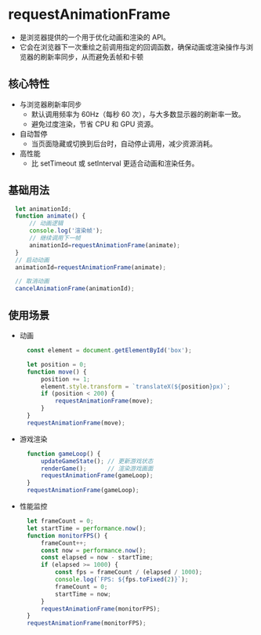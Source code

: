 # requestAnimationFrame
- 是浏览器提供的一个用于优化动画和渲染的 API。
- 它会在浏览器下一次重绘之前调用指定的回调函数，确保动画或渲染操作与浏览器的刷新率同步，从而避免丢帧和卡顿

## 核心特性
* 与浏览器刷新率同步
  - 默认调用频率为 60Hz（每秒 60 次），与大多数显示器的刷新率一致。
  - 避免过度渲染，节省 CPU 和 GPU 资源。
* 自动暂停
  - 当页面隐藏或切换到后台时，自动停止调用，减少资源消耗。
* 高性能
  - 比 setTimeout 或 setInterval 更适合动画和渲染任务。

## 基础用法
  ```js
    let animationId;
    function animate() {
        // 动画逻辑
        console.log('渲染帧');
        // 继续调用下一帧
        animationId=requestAnimationFrame(animate);
    }
    // 启动动画
    animationId=requestAnimationFrame(animate);

    // 取消动画
    cancelAnimationFrame(animationId);
  ```

## 使用场景
* 动画
  ```js
    const element = document.getElementById('box');

    let position = 0;
    function move() {
        position += 1;
        element.style.transform = `translateX(${position}px)`;
        if (position < 200) {
            requestAnimationFrame(move);
        }
    }
    requestAnimationFrame(move);
  ```
* 游戏渲染
  ```js
    function gameLoop() {
        updateGameState(); // 更新游戏状态
        renderGame();      // 渲染游戏画面
        requestAnimationFrame(gameLoop);
    }
    requestAnimationFrame(gameLoop);
  ```
* 性能监控
  ```js
    let frameCount = 0;
    let startTime = performance.now();
    function monitorFPS() {
        frameCount++;
        const now = performance.now();
        const elapsed = now - startTime;
        if (elapsed >= 1000) {
            const fps = frameCount / (elapsed / 1000);
            console.log(`FPS: ${fps.toFixed(2)}`);
            frameCount = 0;
            startTime = now;
        }
        requestAnimationFrame(monitorFPS);
    }
    requestAnimationFrame(monitorFPS);
  ```